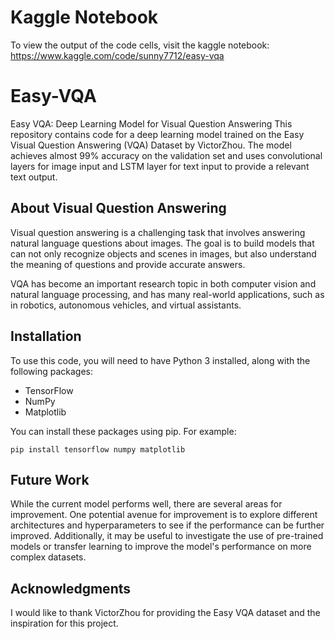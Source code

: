 # Kaggle Notebook
To view the output of the code cells, visit the kaggle notebook: https://www.kaggle.com/code/sunny7712/easy-vqa

# Easy-VQA
Easy VQA: Deep Learning Model for Visual Question Answering
This repository contains code for a deep learning model trained on the Easy Visual Question Answering (VQA) Dataset by VictorZhou. The model achieves almost 99% accuracy on the validation set and uses convolutional layers for image input and LSTM layer for text input to provide a relevant text output.

## About Visual Question Answering
Visual question answering is a challenging task that involves answering natural language questions about images. The goal is to build models that can not only recognize objects and scenes in images, but also understand the meaning of questions and provide accurate answers.

VQA has become an important research topic in both computer vision and natural language processing, and has many real-world applications, such as in robotics, autonomous vehicles, and virtual assistants.

## Installation
To use this code, you will need to have Python 3 installed, along with the following packages:

- TensorFlow
- NumPy
- Matplotlib

You can install these packages using pip. For example:

`pip install tensorflow numpy matplotlib`

## Future Work
While the current model performs well, there are several areas for improvement. One potential avenue for improvement is to explore different architectures and hyperparameters to see if the performance can be further improved. Additionally, it may be useful to investigate the use of pre-trained models or transfer learning to improve the model's performance on more complex datasets.

## Acknowledgments
I would like to thank VictorZhou for providing the Easy VQA dataset and the inspiration for this project.
